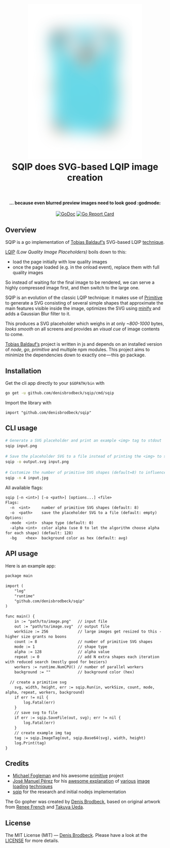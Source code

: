 <h1 align="center">
  <br>
    <img src="https://github.com/denisbrodbeck/sqip/blob/master/logo.png?raw=true" alt="Image of a blurred gopher" width="360" height="490">
  <br>
  SQIP does SVG-based LQIP image creation
  <br>
  <br>
</h1>

<h4 align="center">… because even blurred preview images need to look good :godmode:</h4>

<p align="center">
  <a href="https://godoc.org/github.com/denisbrodbeck/sqip"><img src="https://godoc.org/github.com/denisbrodbeck/sqip?status.svg" alt="GoDoc"></a>
  <a href="https://goreportcard.com/report/github.com/denisbrodbeck/sqip"><img src="https://goreportcard.com/badge/github.com/denisbrodbeck/sqip" alt="Go Report Card"></a>
</p>

## Overview

SQIP is a go implementation of [Tobias Baldauf‘s](https://tobias.is/) SVG-based LQIP [technique](https://github.com/technopagan/sqip).

[LQIP](http://www.guypo.com/introducing-lqip-low-quality-image-placeholders/) *(Low Quality Image Placeholders)* boils down to this:

* load the page initially with low quality images
* once the page loaded (e.g. in the onload event), replace them with full quality images

So instead of waiting for the final image to be rendered, we can serve a highly compressed image first, and then switch to the large one.

SQIP is an evolution of the classic LQIP technique: it makes use of [Primitive](https://github.com/fogleman/primitive) to generate a SVG consisting of several simple shapes that approximate the main features visible inside the image, optimizes the SVG using [minify](github.com/tdewolff/minify) and adds a Gaussian Blur filter to it.

This produces a SVG placeholder which weighs in at only *~800-1000* bytes, *looks smooth* on all screens and provides an *visual cue* of image contents to come.

[Tobias Baldauf‘s](https://github.com/technopagan/sqip) project is written in js and depends on an installed version of *node*, *go*, *primitive* and multiple npm modules. This project aims to minimize the dependencies down to exactly one — this go package.

## Installation

Get the cli app directly to your `$GOPATH/bin` with

```bash
go get -u github.com/denisbrodbeck/sqip/cmd/sqip
```

Import the library with

```golang
import "github.com/denisbrodbeck/sqip"
```

## CLI usage

```bash
# Generate a SVG placeholder and print an example <img> tag to stdout
sqip input.png

# Save the placeholder SVG to a file instead of printing the <img> to stdout
sqip -o output.svg input.png

# Customize the number of primitive SVG shapes (default=8) to influence bytesize or level of detail
sqip -n 4 input.jpg
```

All available flags:

```
sqip [-n <int>] [-o <path>] [options...] <file>
Flags:
  -n  <int>     number of primitive SVG shapes (default: 8)
  -o  <path>    save the placeholder SVG to a file (default: empty)
Options:
  -mode  <int>  shape type (default: 0)
  -alpha <int>  color alpha (use 0 to let the algorithm choose alpha for each shape) (default: 128)
  -bg    <hex>  background color as hex (default: avg)
```

## API usage

Here is an example app:

```golang
package main

import (
	"log"
	"runtime"
	"github.com/denisbrodbeck/sqip"
)

func main() {
	in := "path/to/image.png"   // input file
	out := "path/to/image.svg"  // output file
	workSize := 256             // large images get resized to this - higher size grants no boons
	count := 8                  // number of primitive SVG shapes
	mode := 1                   // shape type
	alpha := 128                // alpha value
	repeat := 0                 // add N extra shapes each iteration with reduced search (mostly good for beziers)
	workers := runtime.NumCPU() // number of parallel workers
	background := ""            // background color (hex)

  // create a primitive svg
	svg, width, height, err := sqip.Run(in, workSize, count, mode, alpha, repeat, workers, background)
	if err != nil {
		log.Fatal(err)
	}
	// save svg to file
	if err := sqip.SaveFile(out, svg); err != nil {
		log.Fatal(err)
	}
	// create example img tag
	tag := sqip.ImageTag(out, sqip.Base64(svg), width, height)
	log.Print(tag)
}
```

## Credits

* [Michael Fogleman](https://github.com/fogleman) and his awesome [primitive](https://github.com/fogleman/primitive) project
* [José Manuel Pérez](https://jmperezperez.com/about-me/) for his [awesome explanation](https://jmperezperez.com/svg-placeholders/) of [various](https://jmperezperez.com/more-progressive-image-loading/) [image](https://jmperezperez.com/lazy-loading-images/) [loading](https://jmperezperez.com/webp-placeholder-images/) [techniques](https://jmperezperez.com/medium-image-progressive-loading-placeholder/)
* [sqip](https://github.com/technopagan/sqip) for the research and initial nodejs implementation

The Go gopher was created by [Denis Brodbeck](https://github.com/denisbrodbeck), based on original artwork from [Renee French](http://reneefrench.blogspot.com/) and [Takuya Ueda](https://github.com/golang-samples/gopher-vector).

## License

The MIT License (MIT) — [Denis Brodbeck](https://github.com/denisbrodbeck). Please have a look at the [LICENSE](LICENSE) for more details.
